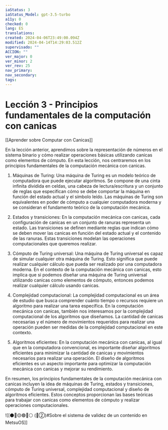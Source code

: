 ```yaml
---
iaStatus: 3
iaStatus_Model: gpt-3.5-turbo
a11y: 0
checked: 0
lang: ES
translations: 
created: 2024-04-06T23:49:00.094Z
modified: 2024-04-14T14:29:03.512Z
supervisado: ""
ACCION: ""
ver_major: 0
ver_minor: 2
ver_rev: 25
nav_primary: 
nav_secondary: 
tags:
---
```

# Lección 3 - Principios fundamentales de la computación con canicas

[[Aprender sobre Computar con Canicas]]

En la lección anterior, aprendimos sobre la representación de números en el sistema binario y cómo realizar operaciones básicas utilizando canicas como elementos de cómputo. En esta lección, nos centraremos en los principios fundamentales de la computación mecánica con canicas.

1. Máquinas de Turing: Una máquina de Turing es un modelo teórico de computadora que puede ejecutar algoritmos. Se compone de una cinta infinita dividida en celdas, una cabeza de lectura/escritura y un conjunto de reglas que especifican cómo se debe comportar la máquina en función del estado actual y el símbolo leído. Las máquinas de Turing son equivalentes en poder de cómputo a cualquier computadora moderna y se consideran el fundamento teórico de la computación mecánica.

2. Estados y transiciones: En la computación mecánica con canicas, cada configuración de canicas en un conjunto de ranuras representa un estado. Las transiciones se definen mediante reglas que indican cómo se deben mover las canicas en función del estado actual y el contenido de las ranuras. Estas transiciones modelan las operaciones computacionales que queremos realizar.

3. Cómputo de Turing universal: Una máquina de Turing universal es capaz de simular cualquier otra máquina de Turing. Esto significa que puede realizar cualquier cálculo que pueda ser realizado por una computadora moderna. En el contexto de la computación mecánica con canicas, esto implica que si podemos diseñar una máquina de Turing universal utilizando canicas como elementos de cómputo, entonces podemos realizar cualquier cálculo usando canicas.

4. Complejidad computacional: La complejidad computacional es un área de estudio que busca comprender cuánto tiempo o recursos requiere un algoritmo para realizar una tarea específica. En la computación mecánica con canicas, también nos interesamos por la complejidad computacional de los algoritmos que diseñamos. La cantidad de canicas necesarias y el número de movimientos requeridos para realizar una operación pueden ser medidas de la complejidad computacional en este contexto.

5. Algoritmos eficientes: En la computación mecánica con canicas, al igual que en la computadora convencional, es importante diseñar algoritmos eficientes para minimizar la cantidad de canicas y movimientos necesarios para realizar una operación. El diseño de algoritmos eficientes es un aspecto importante para optimizar la computación mecánica con canicas y mejorar su rendimiento.

En resumen, los principios fundamentales de la computación mecánica con canicas incluyen la idea de máquinas de Turing, estados y transiciones, cómputo de Turing universal, complejidad computacional y diseño de algoritmos eficientes. Estos conceptos proporcionan las bases teóricas para trabajar con canicas como elementos de cómputo y realizar operaciones computacionales.

![[⚫🔴🟡🟢🔵⚪ (🔴②)#Sobre el sistema de validez de un contenido en MetsuOS]]